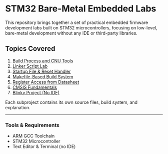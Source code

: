 # STM32 Bare-Metal Embedded Labs

This repository brings together a set of practical embedded firmware development labs 
built on STM32 microcontrollers, focusing on low-level, bare-metal development without any IDE or third-party libraries.

## Topics Covered

1. [Build Process and CNU Tools](https://github.com/bthandgn/stm32-baremetal-labs-/tree/main/Build%20Process%20and%20CNU%20Tools)
2. [Linker Script Lab](./linker-script-lab/)
3. [Startup File & Reset Handler](./startup-file-demo/)
4. [Makefile-Based Build System](./makefile-build-system/)
5. [Register Access from Datasheet](./register-access/)
6. [CMSIS Fundamentals](./cmsis-foundation/)
7. [Blinky Project (No IDE)](./blinky-no-ide/)

Each subproject contains its own source files, build system, and explanation.

---

### Tools & Requirements
- ARM GCC Toolchain
- STM32 Microcontroller
- Text Editor & Terminal (no IDE)
